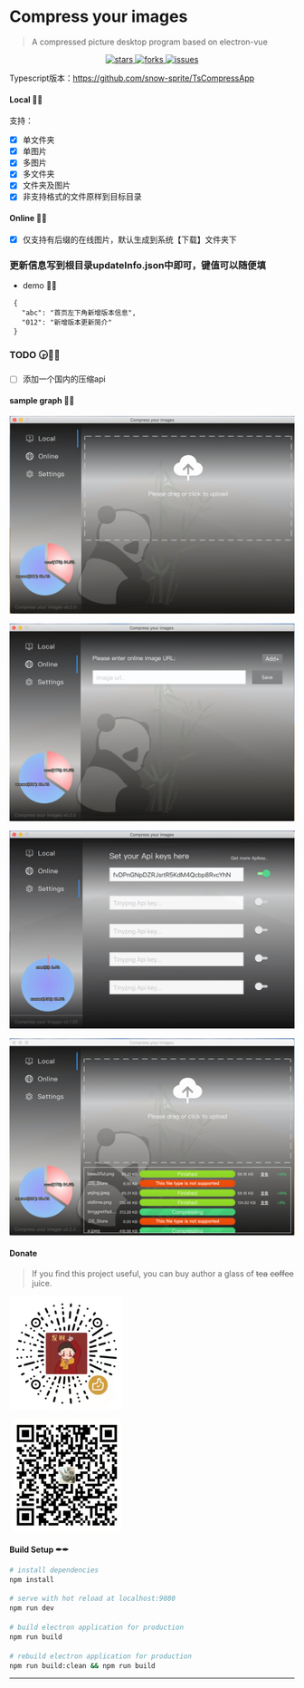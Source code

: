 # Compress your images

> A compressed picture desktop program based on electron-vue

<p align="center">
  <a href="https://github.com/snow-sprite/CompressApp/stargazers" target="_blank">
    <img alt="stars" src="https://img.shields.io/github/stars/snow-sprite/CompressApp?color=success&logo=github&style=flat-square" />
  </a>

  <a href="https://github.com/snow-sprite/CompressApp/network/members" target="_blank">
    <img alt="forks" src="https://img.shields.io/github/forks/snow-sprite/CompressApp?color=yellow&logo=github&style=flat-square" />
  </a>

  <a href="https://github.com/snow-sprite/CompressApp/issues" target="_blank">
    <img alt="issues" src="https://img.shields.io/github/issues/snow-sprite/CompressApp?color=important&logo=Issuu&logoColor=white&style=flat-square" />
  </a>
</p>

Typescript版本：<https://github.com/snow-sprite/TsCompressApp>

#### Local 🚀🚀

支持：
- [x] 单文件夹
- [x] 单图片
- [x] 多图片
- [x] 多文件夹 
- [x] 文件夹及图片
- [x] 非支持格式的文件原样到目标目录

#### Online 🚅🚅

- [x] 仅支持有后缀的在线图片，默认生成到系统【下载】文件夹下

### 更新信息写到根目录updateInfo.json中即可，键值可以随便填
 - demo 🍐🍐
 ```
  {
    "abc": "首页左下角新增版本信息",
    "012": "新增版本更新简介"
  }
 ```

### TODO 🕞🚦🚧
- [ ] 添加一个国内的压缩api

#### sample graph 📌📌

![Local](https://github.com/snow-sprite/CompressApp/blob/master/demo/Local.min.png?raw=true)

![Online](https://github.com/snow-sprite/CompressApp/blob/master/demo/Online.min.png?raw=true)

![Settings](https://github.com/snow-sprite/CompressApp/blob/master/demo/Settings.min.png?raw=true)

![Compressed](https://github.com/snow-sprite/CompressApp/blob/master/demo/Compressed.min.png?raw=true)

#### Donate
> If you find this project useful, you can buy author a glass of ~~tea~~ ~~coffee~~ juice.

![WeChat](https://github.com/snow-sprite/CompressApp/blob/master/donate/WeChat.png?raw=true)

![Alipay](https://github.com/snow-sprite/CompressApp/blob/master/donate/Alipay.png?raw=true)

#### Build Setup ✒✒

``` bash
# install dependencies
npm install

# serve with hot reload at localhost:9080
npm run dev

# build electron application for production
npm run build

# rebuild electron application for production
npm run build:clean && npm run build

```
---
